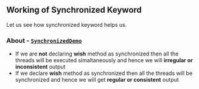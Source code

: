 ## Working of Synchronized Keyword
Let us see how synchronized keyword helps us.

### About - [`SynchronizedDemo`](./SynchronizedDemo.java) 
- If we are **not** declaring **wish** method as synchronized then all the threads will be executed simaltaneously and hence we will **irregular or inconsistent** output
- If we declare **wish** method as synchronized then all the threads will be synchronized and hence we will get **regular or consistent** output